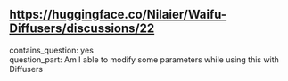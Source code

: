 ## https://huggingface.co/Nilaier/Waifu-Diffusers/discussions/22

contains_question: yes  
question_part: Am I able to modify some parameters while using this with Diffusers